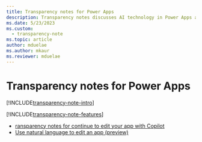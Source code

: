```yaml
---
title: Transparency notes for Power Apps
description: Transparency notes discusses AI technology in Power Apps and the key considerations for making use of this technology responsibly.
ms.date: 5/23/2023
ms.custom: 
  - transparency-note
ms.topic: article
author: mduelae
ms.author: mkaur
ms.reviewer: mduelae
---
```


# Transparency notes for Power Apps

[!INCLUDE[transparency-note-intro](../../includes/transparency-note-intro.md)]

[!INCLUDE[transparency-note-features](../../includes/transparency-note-features.md)]

- [ransparency notes for continue to edit your app with Copilot](transparency-notes-copilot-panel.md)
- [Use natural language to edit an app (preview)](../canvas-apps/ai-edit-app.md)

